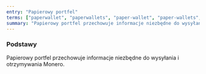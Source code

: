 ```yaml
---
entry: "Papierowy portfel"
terms: ["paperwallet", "paperwallets", "paper-wallet", "paper-wallets", "papierowy-portfel", "papierowego-portfela", "papierowemu-portfelowi", "papierowym-portfelu"]
summary: "Papierowy portfel przechowuje informacje niezbędne do wysyłania i otrzymywania Monero."
---
```


### Podstawy

Papierowy portfel przechowuje informacje niezbędne do wysyłania i otrzymywania Monero.
